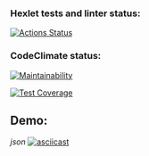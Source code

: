 ### Hexlet tests and linter status:
[![Actions Status](https://github.com/mi-sanity/python-project-50/actions/workflows/hexlet-check.yml/badge.svg)](https://github.com/mi-sanity/python-project-50/actions)

### CodeClimate status:
[![Maintainability](https://api.codeclimate.com/v1/badges/e9adbd7e0ba3898d6e28/maintainability)](https://codeclimate.com/github/mi-sanity/python-project-50/maintainability)

[![Test Coverage](https://api.codeclimate.com/v1/badges/e9adbd7e0ba3898d6e28/test_coverage)](https://codeclimate.com/github/mi-sanity/python-project-50/test_coverage)


## Demo:
*json*
[![asciicast](https://asciinema.org/a/xj5KMVEnqTFFXbla8ZIfYRPTk.svg)](https://asciinema.org/a/xj5KMVEnqTFFXbla8ZIfYRPTk)
